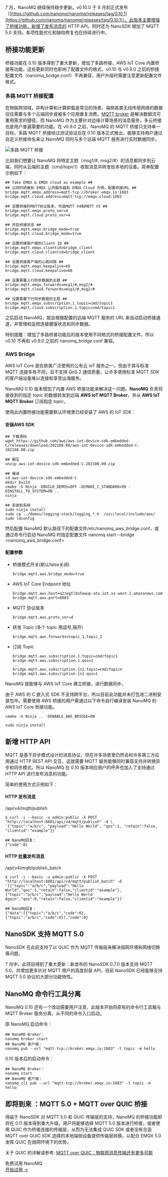 7 月，NanoMQ 继续保持稳步更新。v0.10.0 于 8 月初正式发布（[https://github.com/nanomq/nanomq/releases/tag/0.10.1](https://github.com/nanomq/nanomq/releases/tag/0.10.1)）。此版本主要增强了桥接功能，新增了发布消息的 HTTP API。同时还为 NanoSDK 增加了 MQTT 5.0 支持。各项性能优化和缺陷修复也在持续进行中。

## 桥接功能更新

桥接功能在 0.10 版本得到了重大更新，增加了多路桥接、AWS IoT Core 内置桥接等功能。这些更新同时也影响了配置文件的格式，v0.10 与 v0.9.0 之前的桥接配置文件（nanomq_bridge.conf）不再兼容，用户升级时需要注意更新配置文件格式。

### 多路 MQTT 桥接配置

在物联网领域，异构计算和计算卸载是常见的场景，端侧各类无线传感网络的数据往往需要与多个云端同步或被多个应用重复消费。[MQTT broker](https://www.emqx.com/zh/mqtt/public-mqtt5-broker) 是解决数据流可重用需求的捷径，而 NanoMQ 作为主要针对边缘计算场景的消息服务，多云桥接也是用户普遍需要的功能。在 v0.9.0 之前，NanoMQ 的 MQTT 桥接只支持单一目标。多路 MQTT 桥接经过测试验证后在 0.10 版本正式推出，能够支持用户通过自定义桥接命名来让 NanoMQ 同时与多个远端 MQTT 服务进行实时数据同步。

![多路 MQTT 桥接](https://assets.emqx.com/images/2fefca47412600ccc528301c57f5a922.png)

比如我们想要让 NanoMQ 将特定主题（msg1/#, msg2/#）的消息都同步到云端，同时从云端的主题（cmd/topic1）收取消息并转发给本地的设备。简单配置示例如下：

```
## Take EMQX & EMQX cloud as example ##
## 以同时桥接到 EMQX 公共服务器和 EMQX Cloud 为例，配置桥接URL ##
bridge.mqtt.emqx.address=mqtt-tcp://broker.emqx.io:1883
bridge.mqtt.cloud.address=mqtt-tcp://emqx.cloud:1883

## 设置桥接的MQTT协议版本，可选MQTT V4和MQTT V5 ##
bridge.mqtt.emqx.proto_ver=4
bridge.mqtt.cloud.proto_ver=4

## 开启桥接状态 ##
bridge.mqtt.emqx.bridge_mode=true
bridge.mqtt.cloud.bridge_mode=true

## 设置桥接客户端的Client ID ##
bridge.mqtt.emqx.clientid=bridge_client
bridge.mqtt.cloud.clientid=bridge_client

## 设置桥接客户端的心跳间隔 ##
bridge.mqtt.emqx.keepalive=60
bridge.mqtt.cloud.keepalive=60

## 设置需要上行同步数据的主题 ##
bridge.mqtt.emqx.forwards=msg1/#,msg2/#
bridge.mqtt.cloud.forwards=msg1/#,msg2/#

## 设置需要下行同步数据的主题 ##
bridge.mqtt.emqx.subscription.1.topic=cmd/topic1
bridge.mqtt.cloud.subscription.1.topic=cmd/topic1
```

之后启动 NanoMQ，就会根据配置的远端 MQTT 服务的 URL 来自动启动桥接通道，并管理和监控连接健康状态和同步数据。

特别提醒：增加了多路桥接功能后的版本使用不同格式的桥接配置文件，所以 v0.10 不再和 v0.9.0 之前的 nanomq_bridge.conf 兼容。

### AWS Bridge

AWS IoT Core 是在欧美广泛使用的公有云 IoT 服务之一。但由于其与标准 MQTT 连接多有不同，且不支持 QoS 2 通信质量，让许多使用标准 MQTT SDK 的客户端设备难以连接和享受出海服务。

NanoMQ 0.10 版本增加了内置 AWS 桥接功能来解决这一问题。**NanoMQ** 负责将接收到的指定 *topic* 的数据转发到远端 **AWS IoT MQTT Broker**，并从 **AWS IoT MQTT Broker** 订阅指定 *topic*。

使用此内置桥接功能需要默认环境里已经安装了 AWS 的 IoT SDK：

#### 安装AWS SDK

```
## 下载源码
wget https://github.com/aws/aws-iot-device-sdk-embedded-C/releases/download/202108.00/aws-iot-device-sdk-embedded-C-202108.00.zip

## 解压
unzip aws-iot-device-sdk-embedded-C-202108.00.zip

## 编译
cd aws-iot-device-sdk-embedded-C
mkdir build
cmake -G Ninja -DBUILD_DEMOS=OFF -DCMAKE_C_STANDARD=99 -DINSTALL_TO_SYSTEM=ON ..
ninja

## 安装到系统
sudo ninja install 
sudo cp ../demos/logging-stack/logging_*.h  /usr/local/include/aws/
sudo ldconfig
```

然后配置 NanoMQ 默认路径下的配置文件/etc/nanomq_aws_bridge.conf，或通过命令行启动 NanoMQ 时指定配置文件 nanomq start --bridge <nanomq_aws_bridge.conf>

#### 配置参数

- 桥接模式开关(默认false关闭)

  ```
  bridge.mqtt.aws.bridge_mode=true
  ```

- AWS IoT Core Endpoint 地址

  ```
  bridge.mqtt.aws.host=a2zegtl0x5owup-ats.iot.us-west-2.amazonaws.com
  bridge.mqtt.aws.port=8883
  ```

- MQTT 协议版本

  ```
  bridge.mqtt.aws.proto_ver=4
  ```

- 转发 Topic (多个 topic 用逗号,隔开)

  ```
  bridge.mqtt.aws.forwards=topic_1,topic_2
  ```

- 订阅 Topic

  ```
  bridge.mqtt.aws.subscription.1.topic=cmd/topic1
  bridge.mqtt.aws.subscription.1.qos=1
  ...
  bridge.mqtt.aws.subscription.{n}.topic=cmd/topicn
  bridge.mqtt.aws.subscription.{n}.qos=1
  ```

NanoMQ 就能够与 AWS IoT Core 建立桥接，进行数据同步。

由于 AWS 的 C 嵌入式 SDK 不支持跨平台，所以目前此功能并未打包进二进制安装包中。需要使用 AWS 桥接的用户需通过以下命令自行编译安装 NanoMQ 的 AWS IoT Core 桥接功能。

```
cmake -G Ninja .. -DENABLE_AWS_BRIDGE=ON

sudo ninja install
```

## 新增 HTTP  API

MQTT 是基于异步模式设计的消息协议，但在许多场景里仍然会和许多第三方应用通过 HTTP REST API 交互，这就需要 MQTT 服务能够同时兼容支持并转换异步和同步模式。所以 NanoMQ 在 0.10 版本响应用户的呼声也加入了支持通过 HTTP API 进行发布消息的功能。

简单的使用方式示例如下：

#### HTTP 发布消息

/api/v4/mqtt/publish

```
$ curl -i --basic -u admin:public -X POST "http://localhost:8081/api/v4/mqtt/publish" -d \
'{"topic":"a/b/c", "payload":"Hello World", "qos":1, "retain":false, "clientid":"example"}}'

## NanoMQ回复：
{"code":0}
```

#### HTTP 批量发布消息

/api/v4/mqtt/publish_batch

```
$ curl -i --basic -u admin:public -X POST "http://localhost:8081/api/v4/mqtt/publish_batch" -d '[{"topic":"a/b/c","payload":"Hello World","qos":1,"retain":false,"clientid":"example"},{"topic":"a/b/c","payload":"Hello World Again","qos":0,"retain":false,"clientid":"example"}]'

## NanoMQ回复：
{"data":[{"topic":"a/b/c","code":0},{"topic":"a/b/c","code":0}],"code":0}
```

## NanoSDK 支持 MQTT 5.0

NanoSDK 在此前支持了以 QUIC 作为 MQTT 传输层来解决弱网环境和网络切换等问题。

7 月中，此项目得到了重大更新：新发布的 NanoSDK 0.7.0 版本支持 MQTT 5.0，并增加更多针对 MQTT 用户的高度封装 API。目前 NanoSDK 已经能够支持 MQTT 5.0 协议的大部分功能特性。

## NanoMQ 命令行工具分离

NanoMQ 0.10 还有一个改动需要用户注意，此版本开始将原有的命令行工具箱与 MQTT Broker 服务分离，从不同的命令入口启动。

原 NanoMQ 启动命令：

```
## NanoMQ Broker：
nanomq broker start
## NanoMQ 客户端：
nanomq pub --url "mqtt-tcp://broker.emqx.io:1883" -t topic -m hello
```

0.10 版本后的启动命令：

```
## NanoMQ Broker：
nanomq start
## NanoMQ 客户端：
nanomq_cli pub --url "mqtt-tcp://broker.emqx.io:1883" -t topic -m hello
```

## 即将到来 ：MQTT 5.0 + MQTT over QUIC 桥接

得益于 NanoSDK 对 MQTT 5.0 和 QUIC 传输层的支持，NanoMQ 的桥接功能即将在 0.11 版本得到重大升级。用户将能够选择 MQTT 5.0 版本进行桥接，或者使用 QUIC 作为桥接连接的传输层，从而为无法集成  QUIC SDK 或者没有合适 MQTT over QUIC SDK 选择的本地端侧设备提供传输层转换，以配合 EMQX 5.0 发挥 QUIC 在弱网环境下的优势。

关于 QUIC 的详解请参考: [MQTT over QUIC：物联网消息传输还有更多可能 ](https://www.emqx.com/zh/blog/mqtt-over-quic)


<section class="promotion">
    <div>
        免费试用 NanoMQ
    </div>
    <a href="https://www.emqx.com/zh/try?product=nanomq" class="button is-gradient px-5">开始试用 →</a>
</section>
